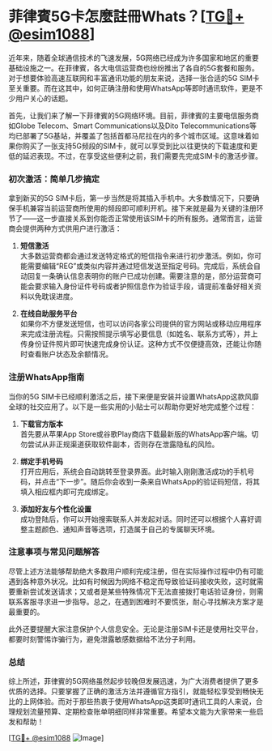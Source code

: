 # 菲律賓5G卡怎麼註冊Whats？[[TG💪+ @esim1088](https://t.me/s/esim1088)]

近年来，随着全球通信技术的飞速发展，5G网络已经成为许多国家和地区的重要基础设施之一。在菲律賓，各大电信运营商也纷纷推出了各自的5G套餐和服务。对于想要体验高速互联网和丰富通讯功能的朋友来说，选择一张合适的5G SIM卡至关重要。而在这其中，如何正确注册和使用WhatsApp等即时通讯软件，更是不少用户关心的话题。

首先，让我们来了解一下菲律賓的5G网络环境。目前，菲律賓的主要电信服务商如Globe Telecom、Smart Communications以及Dito Telecommunications等均已部署了5G基站，并覆盖了包括首都马尼拉在内的多个城市区域。这意味着如果你购买了一张支持5G频段的SIM卡，就可以享受到比以往更快的下载速度和更低的延迟表现。不过，在享受这些便利之前，我们需要先完成SIM卡的激活步骤。

### 初次激活：简单几步搞定

拿到新买的5G SIM卡后，第一步当然是将其插入手机中。大多数情况下，只要确保手机兼容当前运营商所使用的频段即可顺利开机。接下来就是最为关键的注册环节了——这一步直接关系到你能否正常使用该SIM卡的所有服务。通常而言，运营商会提供两种方式供用户进行激活：

1. **短信激活**  
   大多数运营商都会通过发送特定格式的短信指令来进行初步激活。例如，你可能需要编辑“REG”或类似内容并通过短信发送至指定号码。完成后，系统会自动回复一条确认信息表明你的账户已成功创建。需要注意的是，部分运营商可能会要求输入身份证件号码或者护照信息作为验证手段，请提前准备好相关资料以免耽误进度。

2. **在线自助服务平台**  
   如果你不方便发送短信，也可以访问各家公司提供的官方网站或移动应用程序来完成注册流程。只需按照提示填写必要信息（如姓名、联系方式等），并上传身份证件照片即可快速完成身份认证。这种方式不仅便捷高效，还能让你随时查看账户状态及余额情况。

### 注册WhatsApp指南

当你的5G SIM卡已经顺利激活之后，接下来便是安装并设置WhatsApp这款风靡全球的社交应用了。以下是一些实用的小贴士可以帮助你更好地完成整个过程：

1. **下载官方版本**  
   首先要从苹果App Store或谷歌Play商店下载最新版的WhatsApp客户端。切勿尝试从非正规渠道获取软件副本，否则存在泄露隐私的风险。

2. **绑定手机号码**  
   打开应用后，系统会自动跳转至登录界面。此时输入刚刚激活成功的手机号码，并点击“下一步”。随后你会收到一条来自WhatsApp的验证码短信，将其填入相应框内即可完成绑定。

3. **添加好友与个性化设置**  
   成功登陆后，你可以开始搜索联系人并发起对话。同时还可以根据个人喜好调整主题颜色、通知声音等选项，打造属于自己的专属聊天环境。

### 注意事项与常见问题解答

尽管上述方法能够帮助绝大多数用户顺利完成注册，但在实际操作过程中仍有可能遇到各种意外状况。比如有时候因为网络不稳定而导致验证码接收失败，这时就需要重新尝试发送请求；又或者是某些特殊情况下无法直接拨打电话验证身份，则需联系客服寻求进一步指导。总之，在遇到困难时不要慌张，耐心寻找解决方案才是最重要的。

此外还要提醒大家注意保护个人信息安全。无论是注册SIM卡还是使用社交平台，都要时刻警惕诈骗行为，避免泄露敏感数据给不法分子利用。

### 总结

综上所述，菲律賓的5G网络虽然起步较晚但发展迅速，为广大消费者提供了更多优质的选择。只要掌握了正确的激活方法并遵循官方指引，就能轻松享受到畅快无比的上网体验。而对于那些热衷于使用WhatsApp这类即时通讯工具的人来说，合理规划流量预算、定期检查账单明细同样非常重要。希望本文能为大家带来一些启发和帮助！

[[TG💪+ @esim1088](https://t.me/s/esim1088) ![Image](https://i.postimg.cc/4NQfJmqS/Snipaste-2025-05-13-00-14-12.png)]